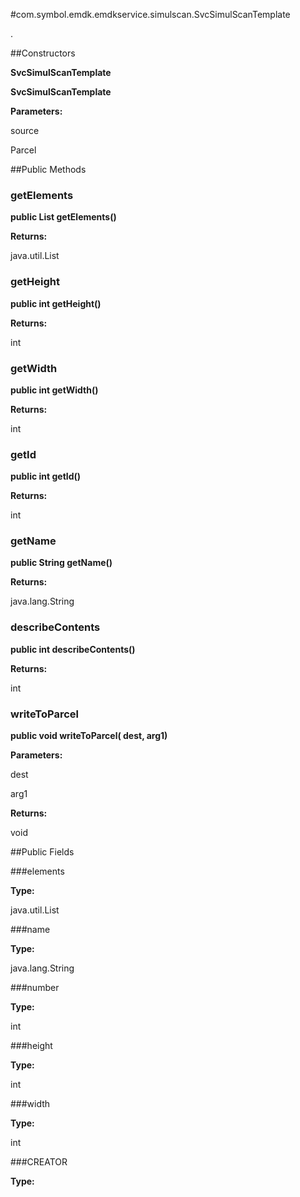 #com.symbol.emdk.emdkservice.simulscan.SvcSimulScanTemplate

.



##Constructors

**SvcSimulScanTemplate**



**SvcSimulScanTemplate**



**Parameters:**

source



Parcel

##Public Methods

### getElements

**public List getElements()**



**Returns:**

java.util.List

### getHeight

**public int getHeight()**



**Returns:**

int

### getWidth

**public int getWidth()**



**Returns:**

int

### getId

**public int getId()**



**Returns:**

int

### getName

**public String getName()**



**Returns:**

java.lang.String

### describeContents

**public int describeContents()**



**Returns:**

int

### writeToParcel

**public void writeToParcel( dest,  arg1)**



**Parameters:**

dest

arg1

**Returns:**

void

##Public Fields

###elements



**Type:**

java.util.List

###name



**Type:**

java.lang.String

###number



**Type:**

int

###height



**Type:**

int

###width



**Type:**

int

###CREATOR



**Type:**

<any>

